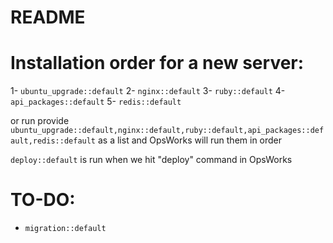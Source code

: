 # README

# Installation order for a new server:
  1- `ubuntu_upgrade::default`
  2- `nginx::default`
  3- `ruby::default`
  4- `api_packages::default`
  5- `redis::default`

  or run provide `ubuntu_upgrade::default,nginx::default,ruby::default,api_packages::default,redis::default` as a list and OpsWorks will run them in order


`deploy::default` is run when we hit "deploy" command in OpsWorks

# TO-DO:
  * `migration::default`